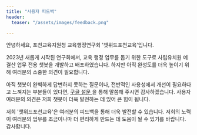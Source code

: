 ```yaml
---
title: "사용자 피드백"
header:
  teaser: "/assets/images/feedback.png"

---
```



안녕하세요, 포천교육지원청 교육행정연구회 '챗위드포천교육'입니다.

2023년 새롭게 시작된 연구회에서, 교육 행정 업무를 돕기 위한 도구로 사립유치원 예결산 업무 전용 챗봇을 개발하고 배포하였습니다. 하지만 아직 완성도를 더욱 높이기 위해 여러분의 소중한 의견이 필요합니다.

아직 챗봇이 완벽하게 답변하지 못하는 질문이나, 전반적인 사용성에서 개선이 필요하다고 느껴지는 부분들이 있다면, [구글 설문 ](https://forms.gle/siqfarfWhtx7N7mR7)을 통해 말씀해 주시면 감사하겠습니다. 사용자 여러분의 의견은 저희 챗봇이 더욱 발전하는 데 있어 큰 힘이 됩니다.

저희 '챗위드포천교육'은 여러분의 피드백을 통해 더욱 발전할 수 있습니다. 저희의 노력이 여러분의 업무를 조금이나마 더 편리하게 만드는 데 도움이 될 수 있기를 바랍니다. 감사합니다.

